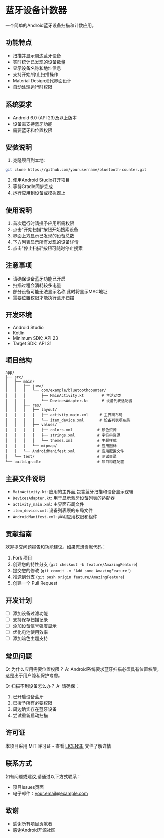 # 蓝牙设备计数器

一个简单的Android蓝牙设备扫描和计数应用。

## 功能特点

- 扫描并显示周边蓝牙设备
- 实时统计已发现的设备数量 
- 显示设备名称和地址信息
- 支持开始/停止扫描操作
- Material Design现代界面设计
- 自动处理运行时权限

## 系统要求

- Android 6.0 (API 23)及以上版本
- 设备需支持蓝牙功能
- 需要蓝牙和位置权限

## 安装说明

1. 克隆项目到本地:
```bash
git clone https://github.com/yourusername/bluetooth-counter.git
```

2. 使用Android Studio打开项目
3. 等待Gradle同步完成
4. 运行应用到设备或模拟器上

## 使用说明

1. 首次运行时请授予应用所需权限
2. 点击"开始扫描"按钮开始搜索设备
3. 界面上方显示已发现的设备总数
4. 下方列表显示所有发现的设备详情
5. 点击"停止扫描"按钮可随时停止搜索

## 注意事项

- 请确保设备蓝牙功能已开启
- 扫描过程会消耗较多电量
- 部分设备可能无法显示名称,此时将显示MAC地址
- 需要位置权限才能执行蓝牙扫描

## 开发环境

- Android Studio 
- Kotlin
- Minimum SDK: API 23
- Target SDK: API 31

## 项目结构

```
app/
├── src/
│   ├── main/
│   │   ├── java/
│   │   │   └── com/example/bluetoothcounter/
│   │   │       ├── MainActivity.kt        # 主活动类
│   │   │       └── DevicesAdapter.kt      # 设备列表适配器
│   │   ├── res/
│   │   │   ├── layout/
│   │   │   │   ├── activity_main.xml     # 主界面布局
│   │   │   │   └── item_device.xml       # 设备列表项布局
│   │   │   ├── values/
│   │   │   │   ├── colors.xml           # 颜色资源
│   │   │   │   ├── strings.xml          # 字符串资源
│   │   │   │   └── themes.xml           # 主题样式
│   │   │   └── mipmap/                  # 应用图标
│   │   └── AndroidManifest.xml          # 应用配置文件
│   └── test/                            # 测试目录
└── build.gradle                         # 项目构建配置
```

## 主要文件说明

- `MainActivity.kt`: 应用的主界面,包含蓝牙扫描和设备显示逻辑
- `DevicesAdapter.kt`: 用于显示蓝牙设备列表的适配器
- `activity_main.xml`: 主界面布局文件
- `item_device.xml`: 设备列表项的布局文件
- `AndroidManifest.xml`: 声明应用权限和组件

## 贡献指南

欢迎提交问题报告和功能建议。如果您想贡献代码：

1. Fork 项目
2. 创建您的特性分支 (`git checkout -b feature/AmazingFeature`)
3. 提交您的修改 (`git commit -m 'Add some AmazingFeature'`)
4. 推送到分支 (`git push origin feature/AmazingFeature`)
5. 创建一个 Pull Request

## 开发计划

- [ ] 添加设备过滤功能
- [ ] 支持保存扫描记录
- [ ] 添加设备信号强度显示
- [ ] 优化电池使用效率
- [ ] 添加暗色主题支持

## 常见问题

Q: 为什么应用需要位置权限？
A: Android系统要求蓝牙扫描必须具有位置权限，这是出于用户隐私保护考虑。

Q: 扫描不到设备怎么办？
A: 请确保：
1. 已开启设备蓝牙
2. 已授予所有必要权限
3. 周边确实存在蓝牙设备
4. 尝试重新启动扫描

## 许可证

本项目采用 MIT 许可证 - 查看 [LICENSE](LICENSE) 文件了解详情

## 联系方式

如有问题或建议,请通过以下方式联系：

- 项目Issues页面
- 电子邮件：your.email@example.com

## 致谢

- 感谢所有项目贡献者
- 感谢Android开源社区